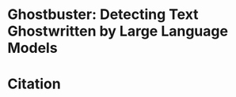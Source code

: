 # Ghostbuster: Detecting Text Ghostwritten by Large Language Models

<Insert Abstract Here>
  
# Citation


